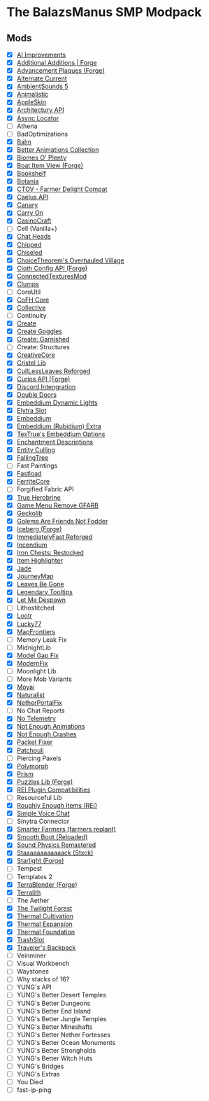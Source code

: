 # The BalazsManus SMP Modpack

## Mods
- [x] [AI Improvements](https://www.curseforge.com/minecraft/mc-mods/ai-improvements)
- [x] [Additional Additions | Forge](https://www.curseforge.com/minecraft/mc-mods/additional-additions-forge)
- [x] [Advancement Plaques (Forge)](https://www.curseforge.com/minecraft/mc-mods/advancement-plaques)
- [x] [Alternate Current](https://www.curseforge.com/minecraft/mc-mods/alternate-current)
- [x] [AmbientSounds 5](https://www.curseforge.com/minecraft/mc-mods/ambientsounds)
- [x] [Animalistic](https://www.curseforge.com/minecraft/mc-mods/animalistic)
- [x] [AppleSkin](https://www.curseforge.com/minecraft/mc-mods/appleskin)
- [x] [Architectury API](https://www.curseforge.com/minecraft/mc-mods/architectury-api)
- [x] [Async Locator](https://www.curseforge.com/minecraft/mc-mods/async-locator)
- [ ] Athena
- [ ] BadOptimizations
- [x] [Balm](https://www.curseforge.com/minecraft/mc-mods/balm)
- [x] [Better Animations Collection](https://www.curseforge.com/minecraft/mc-mods/better-animations-collection)
- [x] [Biomes O' Plenty](https://www.curseforge.com/minecraft/mc-mods/biomes-o-plenty)
- [x] [Boat Item View (Forge)](https://www.curseforge.com/minecraft/mc-mods/boat-item-view-forge)
- [x] [Bookshelf](https://www.curseforge.com/minecraft/mc-mods/bookshelf)
- [x] [Botania](https://www.curseforge.com/minecraft/mc-mods/botania)
- [x] [CTOV - Farmer Delight Compat](https://www.curseforge.com/minecraft/texture-packs/ctov-farmer-delight-compat)
- [x] [Caelus API](https://www.curseforge.com/minecraft/mc-mods/caelus)
- [x] [Canary](https://www.curseforge.com/minecraft/mc-mods/canary)
- [x] [Carry On](https://www.curseforge.com/minecraft/mc-mods/carry-on)
- [x] [CasinoCraft](https://www.curseforge.com/minecraft/mc-mods/casinocraft)
- [ ] Cell (Vanilla+)
- [x] [Chat Heads](https://www.curseforge.com/minecraft/mc-mods/chat-heads)
- [x] [Chipped](https://www.curseforge.com/minecraft/mc-mods/chipped)
- [x] [Chiseled](https://www.curseforge.com/minecraft/mc-mods/chiseled)
- [x] [ChoiceTheorem's Overhauled Village](https://www.curseforge.com/minecraft/mc-mods/choicetheorems-overhauled-village)
- [x] [Cloth Config API (Forge)](https://www.curseforge.com/minecraft/mc-mods/cloth-config)
- [x] [ConnectedTexturesMod](https://www.curseforge.com/minecraft/mc-mods/ctm)
- [x] [Clumps](https://www.curseforge.com/minecraft/mc-mods/clumps)
- [ ] CoroUtil
- [x] [CoFH Core](https://www.curseforge.com/minecraft/mc-mods/cofh-core)
- [x] [Collective](https://www.curseforge.com/minecraft/mc-mods/collective)
- [ ] Continuity
- [x] [Create](https://www.curseforge.com/minecraft/mc-mods/create)
- [x] [Create Goggles](https://www.curseforge.com/minecraft/mc-mods/create-goggles)
- [x] [Create: Garnished](https://www.curseforge.com/minecraft/mc-mods/garnished)
- [ ] Create: Structures
- [x] [CreativeCore](https://www.curseforge.com/minecraft/mc-mods/creativecore)
- [x] [Cristel Lib](https://www.curseforge.com/minecraft/mc-mods/cristel-lib)
- [x] [CullLessLeaves Reforged](https://www.curseforge.com/minecraft/mc-mods/culllessleaves-reforged)
- [x] [Curios API (Forge)](https://www.curseforge.com/minecraft/mc-mods/curios)
- [x] [Discord Intengration](https://www.curseforge.com/minecraft/mc-mods/dcintegration)
- [x] [Double Doors](https://www.curseforge.com/minecraft/mc-mods/double-doors)
- [x] [Embeddium Dynamic Lights](https://www.curseforge.com/minecraft/mc-mods/dynamiclights-reforged)
- [x] [Elytra Slot](https://www.curseforge.com/minecraft/mc-mods/elytra-slot)
- [x] [Embeddium](https://www.curseforge.com/minecraft/mc-mods/embeddium)
- [x] [Embeddium (Rubidium) Extra](https://www.curseforge.com/minecraft/mc-mods/rubidium-extra)
- [x] [TexTrue's Embeddium Options](https://www.curseforge.com/minecraft/mc-mods/textrues-embeddium-options)
- [x] [Enchantment Descriptions](https://www.curseforge.com/minecraft/mc-mods/enchantment-descriptions)
- [x] [Entity Culling](https://www.curseforge.com/minecraft/mc-mods/entityculling)
- [x] [FallingTree](https://www.curseforge.com/minecraft/mc-mods/falling-tree)
- [ ] Fast Paintings
- [x] [Fastload](https://www.curseforge.com/minecraft/mc-mods/fastload)
- [x] [FerriteCore](https://www.curseforge.com/minecraft/mc-mods/ferritecore)
- [ ] Forgified Fabric API
- [x] [True Herobrine](https://www.curseforge.com/minecraft/mc-mods/true-herobrine)
- [x] [Game Menu Remove GFARB](https://www.curseforge.com/minecraft/mc-mods/game-menu-remove-gfarb)
- [x] [Geckolib](https://www.curseforge.com/minecraft/mc-mods/geckolib)
- [x] [Golems Are Friends Not Fodder](https://www.curseforge.com/minecraft/mc-mods/golemsarefriends)
- [x] [Iceberg (Forge)](https://www.curseforge.com/minecraft/mc-mods/iceberg)
- [x] [ImmediatelyFast Reforged](https://www.curseforge.com/minecraft/mc-mods/immediatelyfast-reforged)
- [x] [Incendium](https://www.curseforge.com/minecraft/mc-mods/incendium)
- [x] [Iron Chests: Restocked](https://www.curseforge.com/minecraft/mc-mods/ironchests)
- [x] [Item Highlighter](https://www.curseforge.com/minecraft/mc-mods/item-highlighter)
- [x] [Jade](https://www.curseforge.com/minecraft/mc-mods/jade)
- [x] [JourneyMap](https://www.curseforge.com/minecraft/mc-mods/journeymap)
- [x] [Leaves Be Gone](https://www.curseforge.com/minecraft/mc-mods/leaves-be-gone)
- [x] [Legendary Tooltips](https://www.curseforge.com/minecraft/mc-mods/legendary-tooltips)
- [x] [Let Me Despawn](https://www.curseforge.com/minecraft/mc-mods/let-me-despawn)
- [ ] Lithostitched
- [x] [Lootr](https://www.curseforge.com/minecraft/mc-mods/lootr)
- [x] [Lucky77](https://www.curseforge.com/minecraft/mc-mods/lucky77)
- [x] [MapFrontiers](https://www.curseforge.com/minecraft/mc-mods/mapfrontiers)
- [ ] Memory Leak Fix
- [ ] MidnightLib
- [x] [Model Gap Fix](https://www.curseforge.com/minecraft/mc-mods/model-gap-fix)
- [x] [ModernFix](https://www.curseforge.com/minecraft/mc-mods/modernfix)
- [ ] Moonlight Lib
- [ ] More Mob Variants
- [x] [Moyai](https://www.curseforge.com/minecraft/mc-mods/moyai)
- [x] [Naturalist](https://www.curseforge.com/minecraft/mc-mods/naturalist)
- [x] [NetherPortalFix](https://www.curseforge.com/minecraft/mc-mods/netherportalfix)
- [ ] No Chat Reports
- [x] [No Telemetry](https://www.curseforge.com/minecraft/mc-mods/no-telemetry)
- [x] [Not Enough Animations](https://www.curseforge.com/minecraft/mc-mods/not-enough-animations)
- [x] [Not Enough Crashes](https://www.curseforge.com/minecraft/mc-mods/not-enough-crashes-forge)
- [x] [Packet Fixer](https://www.curseforge.com/minecraft/mc-mods/packet-fixer)
- [x] [Patchouli](https://www.curseforge.com/minecraft/mc-mods/patchouli)
- [ ] Piercing Paxels
- [x] [Polymorph](https://www.curseforge.com/minecraft/mc-mods/polymorph)
- [x] [Prism](https://www.curseforge.com/minecraft/mc-mods/prism-lib)
- [x] [Puzzles Lib (Forge)](https://www.curseforge.com/minecraft/mc-mods/puzzles-lib)
- [x] [REI Plugin Compatibilities](https://www.curseforge.com/minecraft/mc-mods/roughly-enough-items-hacks)
- [ ] Resourceful Lib
- [x] [Roughly Enough Items (REI)](https://www.curseforge.com/minecraft/mc-mods/roughly-enough-items)
- [x] [Simple Voice Chat](https://www.curseforge.com/minecraft/mc-mods/simple-voice-chat)
- [ ] Sinytra Connector
- [x] [Smarter Farmers (farmers replant)](https://www.curseforge.com/minecraft/mc-mods/smarter-farmers-farmers-replant)
- [x] [Smooth Boot (Reloaded)](https://www.curseforge.com/minecraft/mc-mods/smooth-boot-reloaded)
- [x] [Sound Physics Remastered](https://www.curseforge.com/minecraft/mc-mods/sound-physics-remastered)
- [x] [Staaaaaaaaaaaack (Stxck)](https://www.curseforge.com/minecraft/mc-mods/staaaaaaaaaaaack)
- [x] [Starlight (Forge)](https://www.curseforge.com/minecraft/mc-mods/starlight-forge)
- [ ] Tempest
- [ ] Templates 2
- [x] [TerraBlender (Forge)](https://www.curseforge.com/minecraft/mc-mods/terrablender)
- [x] [Terralith](https://www.curseforge.com/minecraft/mc-mods/terralith)
- [ ] The Aether
- [x] [The Twilight Forest](https://www.curseforge.com/minecraft/mc-mods/the-twilight-forest)
- [x] [Thermal Cultivation](https://www.curseforge.com/minecraft/mc-mods/thermal-cultivation)
- [x] [Thermal Expansion](https://www.curseforge.com/minecraft/mc-mods/thermal-expansion)
- [x] [Thermal Foundation](https://www.curseforge.com/minecraft/mc-mods/thermal-foundation)
- [x] [TrashSlot](https://www.curseforge.com/minecraft/mc-mods/trashslot)
- [x] [Traveler's Backpack](https://www.curseforge.com/minecraft/mc-mods/travelers-backpack)
- [ ] Veinminer
- [ ] Visual Workbench
- [ ] Waystones
- [ ] Why stacks of 16?
- [ ] YUNG's API
- [ ] YUNG's Better Desert Temples
- [ ] YUNG's Better Dungeons
- [ ] YUNG's Better End Island
- [ ] YUNG's Better Jungle Temples
- [ ] YUNG's Better Mineshafts
- [ ] YUNG's Better Nether Fortesses
- [ ] YUNG's Better Ocean Monuments
- [ ] YUNG's Better Strongholds
- [ ] YUNG's Better Witch Huts
- [ ] YUNG's Bridges
- [ ] YUNG's Extras
- [ ] You Died
- [ ] fast-ip-ping

